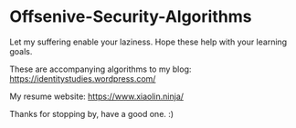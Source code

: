 # Offsenive-Security-Algorithms
Let my suffering enable your laziness. Hope these help with your learning goals.

These are accompanying algorithms to my blog:
https://identitystudies.wordpress.com/


My resume website:
https://www.xiaolin.ninja/

Thanks for stopping by, have a good one. :)
